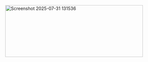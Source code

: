 <img width="437" height="166" alt="Screenshot 2025-07-31 131536" src="https://github.com/user-attachments/assets/a1e530fa-0c26-41d0-8fc8-8a1ec58e5851" />
